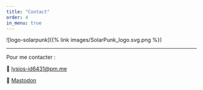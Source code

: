 ```yaml
---
title: "Contact"
order: 4
in_menu: true
---
```

![logo-solarpunk]({% link images/SolarPunk_logo.svg.png %})


---

Pour me contacter :

📧 [lysios-id6431@pm.me](mailto:lysios-id6431@pm.me)

🦣 <a rel="me" href="https://pouet.chapril.org/@LySioS">Mastodon</a> 